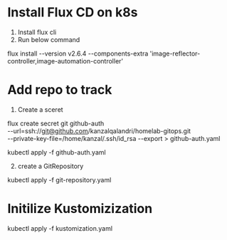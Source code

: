 # Install Flux CD on k8s

1) Install flux cli
2) Run below command

flux install --version v2.6.4 --components-extra 'image-reflector-controller,image-automation-controller'

# Add repo to track

1) Create a sceret

flux create secret git github-auth \
  --url=ssh://git@github.com/kanzalqalandri/homelab-gitops.git \
  --private-key-file=/home/kanzal/.ssh/id_rsa --export > github-auth.yaml

kubectl apply -f github-auth.yaml

2) create a GitRepository

kubectl apply -f git-repository.yaml

# Initilize Kustomizization

kubectl apply -f kustomization.yaml
